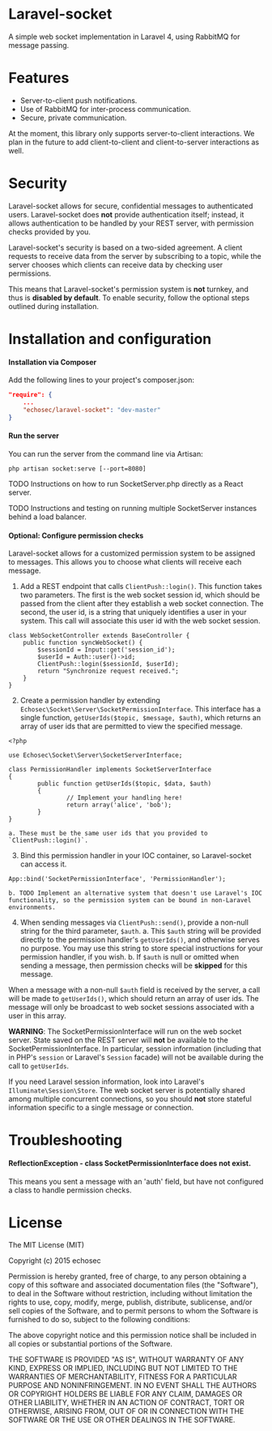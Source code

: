 # Laravel-socket
A simple web socket implementation in Laravel 4, using RabbitMQ for message passing.

# Features

* Server-to-client push notifications.
* Use of RabbitMQ for inter-process communication.
* Secure, private communication.

At the moment, this library only supports server-to-client interactions. We plan in the future to add client-to-client and client-to-server interactions as well.

# Security
Laravel-socket allows for secure, confidential messages to authenticated users.
Laravel-socket does **not** provide authentication itself; instead, it allows authentication to be handled by your REST server, with permission checks provided by you.

Laravel-socket's security is based on a two-sided agreement. A client requests to receive data from the server by subscribing to a topic, while the server chooses which clients can receive data by checking user permissions.

This means that Laravel-socket's permission system is **not** turnkey, and thus is **disabled by default**. To enable security, follow the optional steps outlined during installation.

# Installation and configuration
#### Installation via Composer
Add the following lines to your project's composer.json:

```json
"require": {
	...
	"echosec/laravel-socket": "dev-master"
}
```

#### Run the server
You can run the server from the command line via Artisan:
```
php artisan socket:serve [--port=8080]
```

TODO Instructions on how to run SocketServer.php directly as a React server.

TODO Instructions and testing on running multiple SocketServer instances behind a load balancer.

#### Optional: Configure permission checks
Laravel-socket allows for a customized permission system to be assigned to messages. This allows you to choose what clients will receive each message.

1. Add a REST endpoint that calls `ClientPush::login()`. This function takes two parameters. The first is the web socket session id, which should be passed from the client after they establish a web socket connection. The second, the user id, is a string that uniquely identifies a user in your system. This call will associate this user id with the web socket session.
```
class WebSocketController extends BaseController {
	public function syncWebSocket() {
		$sessionId = Input::get('session_id');
		$userId = Auth::user()->id;
		ClientPush::login($sessionId, $userId);
		return "Synchronize request received.";
	}
}
```
2. Create a permission handler by extending `Echosec\Socket\Server\SocketPermissionInterface`. This interface has a single function, `getUserIds($topic, $message, $auth)`, which returns an array of user ids that are permitted to view the specified message.
```
<?php

use Echosec\Socket\Server\SocketServerInterface;

class PermissionHandler implements SocketServerInterface
{
        public function getUserIds($topic, $data, $auth) 
        {
                // Implement your handling here!
                return array('alice', 'bob');
        }
}

```
	a. These must be the same user ids that you provided to `ClientPush::login()`.
3. Bind this permission handler in your IOC container, so Laravel-socket can access it.
```
App::bind('SocketPermissionInterface', 'PermissionHandler');
```
	b. TODO Implement an alternative system that doesn't use Laravel's IOC functionality, so the permission system can be bound in non-Laravel environments.
4. When sending messages via `ClientPush::send()`, provide a non-null string for the third parameter, `$auth`.
	a. This `$auth` string will be provided directly to the permission handler's `getUserIds()`, and otherwise serves no purpose. You may use this string to store special instructions for your permission handler, if you wish.
	b. If `$auth` is null or omitted when sending a message, then permission checks will be **skipped** for this message.

When a message with a non-null `$auth` field is received by the server, a call will be made to `getUserIds()`, which should return an array of user ids. The message will only be broadcast to web socket sessions associated with a user in this array.

**WARNING**: The SocketPermissionInterface will run on the web socket server. State saved on the REST server will **not** be available to the SocketPermissionInterface. In particular, session information (including that in PHP's `session` or Laravel's `Session` facade) will not be available during the call to `getUserIds`.

If you need Laravel session information, look into Laravel's `Illuminate\Session\Store`. The web socket server is potentially shared among multiple concurrent connections, so you should **not** store stateful information specific to a single message or connection.

# Troubleshooting
#### ReflectionException - class SocketPermissionInterface does not exist.
This means you sent a message with an 'auth' field, but have not configured a class to handle permission checks.

# License

The MIT License (MIT)

Copyright (c) 2015 echosec

Permission is hereby granted, free of charge, to any person obtaining a copy
of this software and associated documentation files (the "Software"), to deal
in the Software without restriction, including without limitation the rights
to use, copy, modify, merge, publish, distribute, sublicense, and/or sell
copies of the Software, and to permit persons to whom the Software is
furnished to do so, subject to the following conditions:

The above copyright notice and this permission notice shall be included in all
copies or substantial portions of the Software.

THE SOFTWARE IS PROVIDED "AS IS", WITHOUT WARRANTY OF ANY KIND, EXPRESS OR
IMPLIED, INCLUDING BUT NOT LIMITED TO THE WARRANTIES OF MERCHANTABILITY,
FITNESS FOR A PARTICULAR PURPOSE AND NONINFRINGEMENT. IN NO EVENT SHALL THE
AUTHORS OR COPYRIGHT HOLDERS BE LIABLE FOR ANY CLAIM, DAMAGES OR OTHER
LIABILITY, WHETHER IN AN ACTION OF CONTRACT, TORT OR OTHERWISE, ARISING FROM,
OUT OF OR IN CONNECTION WITH THE SOFTWARE OR THE USE OR OTHER DEALINGS IN THE
SOFTWARE.
